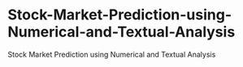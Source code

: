 # Stock-Market-Prediction-using-Numerical-and-Textual-Analysis
Stock Market Prediction using Numerical and Textual Analysis
